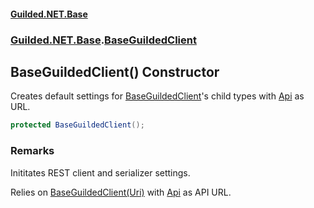 
#### [Guilded.NET.Base](Guilded_NET_Base 'Guilded.NET.Base')
### [Guilded.NET.Base](Guilded_NET_Base#Guilded_NET_Base 'Guilded.NET.Base').[BaseGuildedClient](BaseGuildedClient 'Guilded.NET.Base.BaseGuildedClient')
## BaseGuildedClient() Constructor

Creates default settings for [BaseGuildedClient](BaseGuildedClient 'Guilded.NET.Base.BaseGuildedClient')'s child types with [Api](GuildedUrl_Api 'Guilded.NET.Base.GuildedUrl.Api') as URL.
```csharp
protected BaseGuildedClient();
```

### Remarks
  
Inititates REST client and serializer settings.  
  
Relies on [BaseGuildedClient(Uri)](BaseGuildedClient_BaseGuildedClient(Uri) 'Guilded.NET.Base.BaseGuildedClient.BaseGuildedClient(System.Uri)') with [Api](GuildedUrl_Api 'Guilded.NET.Base.GuildedUrl.Api') as API URL.